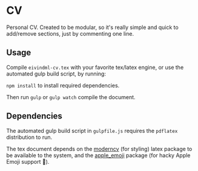 # CV

Personal CV. Created to be modular, so it's really simple and quick to add/remove sections, just by commenting one line.

## Usage

Compile `eivindml-cv.tex` with your favorite tex/latex engine, or use the automated gulp build script, by running:

`npm install` to install required dependencies.

Then run `gulp` or `gulp watch` compile the document.

## Dependencies

The automated gulp build script in `gulpfile.js` requires the `pdflatex` distribution to run.

The tex document depends on the [moderncv](https://www.ctan.org/pkg/moderncv?lang=en) (for styling) latex package to be available to the system, and the [apple_emoji](https://github.com/alecjacobson/coloremoji.sty) package (for hacky Apple Emoji support 🙌).
